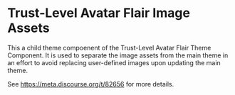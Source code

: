 # Trust-Level Avatar Flair Image Assets
This a child theme compoenent of the Trust-Level Avatar Flair Theme Component. It is used to separate the image assets from the main theme in an effort to avoid replacing user-defined images upon updating the main theme.

See https://meta.discourse.org/t/82656 for more details.
